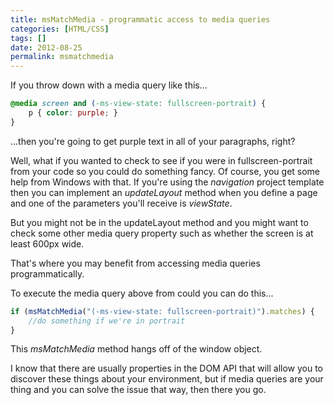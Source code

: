 ```yaml
---
title: msMatchMedia - programmatic access to media queries
categories: [HTML/CSS]
tags: []
date: 2012-08-25
permalink: msmatchmedia
---
```


If you throw down with a media query like this...

``` css
@media screen and (-ms-view-state: fullscreen-portrait) {
    p { color: purple; }
}
```

...then you&#39;re going to get purple text in all of your paragraphs, right?

Well, what if you wanted to check to see if you were in fullscreen-portrait from your code so you could do something fancy. Of course, you get some help from Windows with that. If you&#39;re using the _navigation_ project template then you can implement an _updateLayout_ method when you define a page and one of the parameters you&#39;ll receive is _viewState_.

But you might not be in the updateLayout method and you might want to check some other media query property such as whether the screen is at least 600px wide.

That&#39;s where you may benefit from accessing media queries programmatically.

To execute the media query above from could you can do this...

``` js
if (msMatchMedia("(-ms-view-state: fullscreen-portrait)").matches) {
    //do something if we're in portrait
}
```

This _msMatchMedia_ method hangs off of the window object.

I know that there are usually properties in the DOM API that will allow you to discover these things about your environment, but if media queries are your thing and you can solve the issue that way, then there you go.